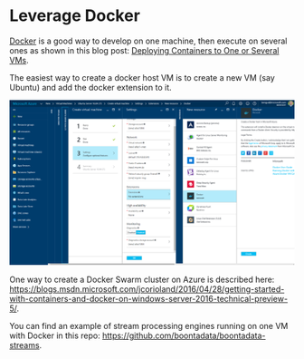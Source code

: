 # Leverage Docker

[Docker](http://docker.com) is a good way to develop on one machine, then execute on several ones as shown in this blog post: 
[Deploying Containers to One or Several VMs](http://blog.3-4.fr/2016/08/30/deploying_containers_to_one_or_several_VMs/).

The easiest way to create a docker host VM is to create a new VM (say Ubuntu) and add the docker extension to it.

![](docker/1.png)

One way to create a Docker Swarm cluster on Azure is described here: <https://blogs.msdn.microsoft.com/jcorioland/2016/04/28/getting-started-with-containers-and-docker-on-windows-server-2016-technical-preview-5/>.

You can find an example of stream processing engines running on one VM with Docker in this repo: <https://github.com/boontadata/boontadata-streams>.
